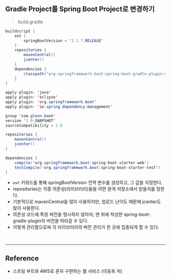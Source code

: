 Gradle Project를 Spring Boot Project로 변경하기
-----------------------------------------------

> build.gradle

```java
buildscript {
    ext {
        springBootVersion = '2.1.7.RELEASE'
    }
    repositories {
        mavenCentral()
        jcenter()
    }
    dependencies {
        classpath("org.springframework.boot:spring-boot-gradle-plugin:${springBootVersion}")
    }
}

apply plugin: 'java'
apply plugin: 'eclipse'
apply plugin: 'org.springframework.boot'
apply plugin: 'io.spring.dependency-management'

group 'com.glenn.book'
version '1.0-SNAPSHOT'
sourceCompatibility = 1.8

repositories {
    mavenCentral()
    jcenter()
}

dependencies {
    compile('org.springframework.boot:spring-boot-starter-web')
    testCompile('org.springframework.boot:spring-boot-starter-test')
}
```

-	`ext` 키워드를 통해 springBootVersion 전역 변수를 생성하고, 그 값을 지정한다.
-	repositories는 각종 의존성(라이브러리)들을 어떤 원격 저장소에서 받을지를 정한다.
-	기본적으로 mavenCentral을 많이 사용하지만, 업로드 난이도 때문에 jcenter도 많이 사용한다.
-	의존성 코드에 특정 버전을 명시하지 않아야, 맨 위에 작성한 spring-boot-gradle-plugin의 버전을 따라갈 수 있다.
-	이렇게 관리함으로써 각 라이브러리의 버전 관리가 한 곳에 집중되게 할 수 있다.

<br>

---

Reference
---------

-	스프링 부트와 AWS로 혼자 구현하는 웹 서비스 (이동욱 저)
